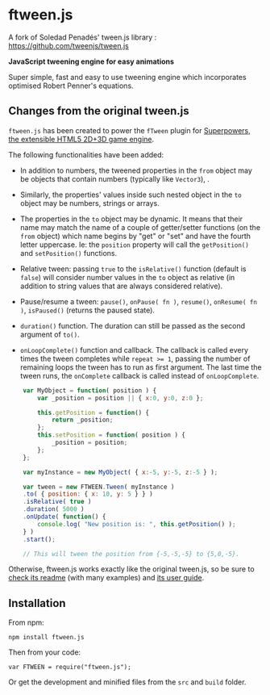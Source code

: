 # ftween.js 

A fork of Soledad Penadés' tween.js library : https://github.com/tweenjs/tween.js
 
**JavaScript tweening engine for easy animations**  

Super simple, fast and easy to use tweening engine which incorporates optimised Robert Penner's equations.

## Changes from the original tween.js

`ftween.js` has been created to power the `fTween` plugin for [Superpowers, the extensible HTML5 2D+3D game engine](http://sparklinlabs.com).  

The following functionalities have been added:

- In addition to numbers, the tweened properties in the `from` object may be objects that contain numbers (typically like `Vector3`), .

- Similarly, the properties' values inside such nested object in the `to` object may be numbers, strings or arrays.

- The properties in the `to` object may be dynamic. It means that their name may match the name of a couple of getter/setter functions (on the `from` object) which name begins by "get" or "set" and have the fourth letter uppercase. Ie: the `position` property will call the `getPosition()` and `setPosition()` functions.

- Relative tween: passing `true` to the `isRelative()` function (default is `false`) will consider number values in the `to` object as relative (in addition to string values that are always considered relative).

- Pause/resume a tween: `pause()`, `onPause( fn )`, `resume()`, `onResume( fn )`, `isPaused()` (returns the paused state).

- `duration()` function. The duration can still be passed as the second argument of `to()`.

- `onLoopComplete()` function and callback. The callback is called every times the tween completes while `repeat >= 1`, passing the number of remaining loops the tween has to run as first argument. The last time the tween runs, the `onComplete` callback is called instead of `onLoopComplete`.

```javascript
	var MyObject = function( position ) {
		var _position = position || { x:0, y:0, z:0 };

		this.getPosition = function() {
			return _position;
		};
		this.setPosition = function( position ) {
			_position = position;
		};
	};

	var myInstance = new MyObject( { x:-5, y:-5, z:-5 } );

	var tween = new FTWEEN.Tween( myInstance )
	.to( { position: { x: 10, y: 5 } } )
	.isRelative( true )
	.duration( 5000 )
	.onUpdate( function() {
		console.log( "New position is: ", this.getPosition() );
	} )
	.start();

	// This will tween the position from {-5,-5,-5} to {5,0,-5}.
```

Otherwise, ftween.js works exactly like the original tween.js, so be sure to [check its readme](https://github.com/tweenjs/tween.js/blob/master/README.md) (with many examples) and [its user guide](https://github.com/tweenjs/tween.js/blob/master/docs/user_guide.md).

## Installation

From npm: 

	npm install ftween.js

Then from your code: 

	var FTWEEN = require("ftween.js");

Or get the development and minified files from the `src` and `build` folder.
